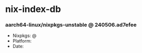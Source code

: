 # nix-index-db
### aarch64-linux/nixpkgs-unstable @ 240506.ad7efee
- Nixpkgs: @[](https://github.com/NixOS/nixpkgs/commit/ad7efee13e0d216bf29992311536fce1d3eefbef)
- Platform: 
- Date: 
